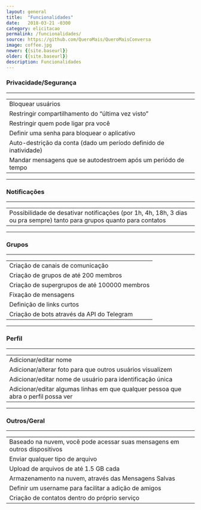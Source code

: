 ```yaml
---
layout: general
title:  "Funcionalidades"
date:   2018-03-21 -0300
category: elicitacao
permalink: /funcionalidades/
source: https://github.com/QueroMais/QueroMaisConversa
image: coffee.jpg
newer: {{site.baseurl}}
older: {{site.baseurl}}
description: Funcionalidades
---
```


### Privacidade/Segurança
_________________________

<table class="mdl-data-table mdl-js-data-table mdl-data-table--selectable mdl-shadow--2dp">
  <tbody>
    <tr>
      <td class="mdl-data-table__cell--non-numeric">Bloquear usuários</td>
    </tr>
    <tr>
      <td class="mdl-data-table__cell--non-numeric">Restringir compartilhamento do “última vez visto”</td>
    </tr>
    <tr>
      <td class="mdl-data-table__cell--non-numeric">Restringir quem pode ligar pra você</td>
    </tr>
    <tr>
      <td class="mdl-data-table__cell--non-numeric">Definir uma senha para bloquear o aplicativo</td>
    </tr>
    <tr>
      <td class="mdl-data-table__cell--non-numeric">Auto-destrição da conta (dado um período definido de inatividade)</td>
    </tr>
    <tr>
      <td class="mdl-data-table__cell--non-numeric">Mandar mensagens que se autodestroem após um periódo de tempo</td>
    </tr>
  </tbody>
</table>

________________    
### Notificações
________________

<table class="mdl-data-table mdl-js-data-table mdl-data-table--selectable mdl-shadow--2dp">
  <tbody>
    <tr>
      <td class="mdl-data-table__cell--non-numeric">Possibilidade de desativar notificações (por 1h, 4h, 18h, 3 dias ou pra sempre) tanto para grupos quanto para contatos</td>
    </tr>
  </tbody>
</table>

__________
### Grupos
__________

<table class="mdl-data-table mdl-js-data-table mdl-data-table--selectable mdl-shadow--2dp">
  <tbody>
    <tr>
      <td class="mdl-data-table__cell--non-numeric">Criação de canais de comunicação</td>
    </tr>
    <tr>
      <td class="mdl-data-table__cell--non-numeric">Criação de grupos de até 200 membros</td>
    </tr>
    <tr>
      <td class="mdl-data-table__cell--non-numeric">Criação de supergrupos de até 100000 membros</td>
    </tr>
    <tr>
      <td class="mdl-data-table__cell--non-numeric">Fixação de mensagens</td>
    </tr>
    <tr>
      <td class="mdl-data-table__cell--non-numeric">Definição de links curtos</td>
    </tr>
    <tr>
      <td class="mdl-data-table__cell--non-numeric">Criação de bots através da API do Telegram</td>
    </tr>
  </tbody>
</table>

__________
### Perfil
__________


<table class="mdl-data-table mdl-js-data-table mdl-data-table--selectable mdl-shadow--2dp">
  <tbody>
    <tr>
      <td class="mdl-data-table__cell--non-numeric">Adicionar/editar nome</td>
    </tr>
    <tr>
      <td class="mdl-data-table__cell--non-numeric">Adicionar/alterar foto para que outros usuários visualizem</td>
    </tr>
    <tr>
      <td class="mdl-data-table__cell--non-numeric">Adicionar/editar nome de usuário para identificação única</td>
    </tr>
    <tr>
      <td class="mdl-data-table__cell--non-numeric">Adicionar/editar algumas linhas em que qualquer pessoa que abra o perfil possa ver</td>
    </tr>
  </tbody>
</table>

________________
### Outros/Geral
________________

<table class="mdl-data-table mdl-js-data-table mdl-data-table--selectable mdl-shadow--2dp">
  <tbody>
    <tr>
      <td class="mdl-data-table__cell--non-numeric">Baseado na nuvem, você pode acessar suas mensagens em outros dispositivos</td>
    </tr>
    <tr>
      <td class="mdl-data-table__cell--non-numeric">Enviar qualquer tipo de arquivo</td>
    </tr>
    <tr>
      <td class="mdl-data-table__cell--non-numeric">Upload de arquivos de até 1.5 GB cada</td>
    </tr>
    <tr>
      <td class="mdl-data-table__cell--non-numeric">Armazenamento na nuvem, através das Mensagens Salvas</td>
    </tr>
    <tr>
      <td class="mdl-data-table__cell--non-numeric">Definir um username para facilitar a adição de amigos</td>
    </tr>
    <tr>
      <td class="mdl-data-table__cell--non-numeric">Criação de contatos dentro do próprio serviço</td>
    </tr>
  </tbody>
</table>